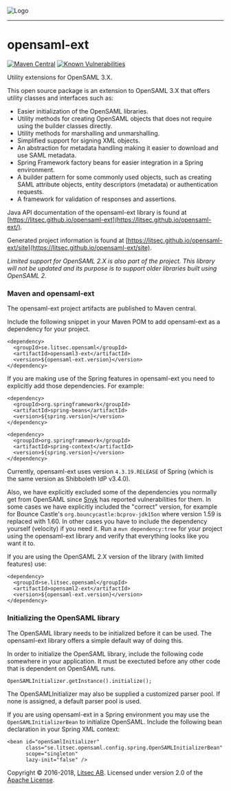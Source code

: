 ![Logo](https://github.com/litsec/opensaml-ext/blob/master/docs/img/litsec-small.png)

------

# opensaml-ext

[![Maven Central](https://maven-badges.herokuapp.com/maven-central/se.litsec.opensaml/opensaml3-ext/badge.svg)](https://maven-badges.herokuapp.com/maven-central/se.litsec.opensaml/opensaml3-ext) [![Known Vulnerabilities](https://snyk.io/test/github/litsec/opensaml-ext/badge.svg?targetFile=opensaml3%2Fpom.xml)](https://snyk.io/test/github/litsec/opensaml-ext?targetFile=opensaml3%2Fpom.xml)

Utility extensions for OpenSAML 3.X.

This open source package is an extension to OpenSAML 3.X that offers utility classes and interfaces such as:

* Easier initialization of the OpenSAML libraries.
* Utility methods for creating OpenSAML objects that does not require using the builder classes directly.
* Utility methods for marshalling and unmarshalling.
* Simplified support for signing XML objects.
* An abstraction for metadata handling making it easier to download and use SAML metadata.
* Spring Framework factory beans for easier integration in a Spring environment.
* A builder pattern for some commonly used objects, such as creating SAML attribute objects, entity descriptors (metadata) or authentication requests.
* A framework for validation of responses and assertions.

Java API documentation of the opensaml-ext library is found at [https://litsec.github.io/opensaml-ext](https://litsec.github.io/opensaml-ext/).

Generated project information is found at [https://litsec.github.io/opensaml-ext/site](https://litsec.github.io/opensaml-ext/site).

*Limited support for OpenSAML 2.X is also part of the project. This library will not be updated and its purpose is to support older libraries built using OpenSAML 2.*

### Maven and opensaml-ext

The opensaml-ext project artifacts are published to Maven central.

Include the following snippet in your Maven POM to add opensaml-ext as a dependency for your project.

```
<dependency>
  <groupId>se.litsec.opensaml</groupId>
  <artifactId>opensaml3-ext</artifactId>
  <version>${opensaml-ext.version}</version>
</dependency>
```

If you are making use of the Spring features in opensaml-ext you need to explicitly add those dependencies. For example:

```
<dependency>
  <groupId>org.springframework</groupId>
  <artifactId>spring-beans</artifactId>
  <version>${spring.version}</version>
</dependency>

<dependency>
  <groupId>org.springframework</groupId>
  <artifactId>spring-context</artifactId>
  <version>${spring.version}</version>
</dependency>
```

Currently, opensaml-ext uses version `4.3.19.RELEASE` of Spring (which is the same version as Shibboleth IdP v3.4.0).

Also, we have explicitly excluded some of the dependencies you normally get from OpenSAML since [Snyk](https://snyk.io) has reported vulnerabilities for them. In some cases we have explicitly included the "correct" version, for example for Bounce Castle's `org.bouncycastle:bcprov-jdk15on` where version 1.59 is replaced with 1.60. In other cases you have to include the dependency yourself (velocity) if you need it. Run a `mvn dependency:tree` for your project using the opensaml-ext library and verify that everything looks like you want it to.

If you are using the OpenSAML 2.X version of the library (with limited features) use:

```
<dependency>
  <groupId>se.litsec.opensaml</groupId>
  <artifactId>opensaml2-ext</artifactId>
  <version>${opensaml-ext.version}</version>
</dependency>
```
### Initializing the OpenSAML library

The OpenSAML library needs to be initialized before it can be used. The opensaml-ext library offers a simple default way of doing this.

In order to initialize the OpenSAML library, include the following code somewhere in your application. It must be exectuted before any other code that is dependent on OpenSAML runs.

```
OpenSAMLInitializer.getInstance().initialize();
```

The OpenSAMLInitializer may also be supplied a customized parser pool. If none is assigned, a default parser pool is used.

If you are using opensaml-ext in a Spring environment you may use the `OpenSAMLInitializerBean` to initialize OpenSAML. Include the following bean declaration in your Spring XML context:

```
<bean id="openSamlInitializer" 
      class="se.litsec.opensaml.config.spring.OpenSAMLInitializerBean" 
      scope="singleton" 
      lazy-init="false" />
```


Copyright &copy; 2016-2018, [Litsec AB](http://www.litsec.se). Licensed under version 2.0 of the [Apache License](http://www.apache.org/licenses/LICENSE-2.0).


